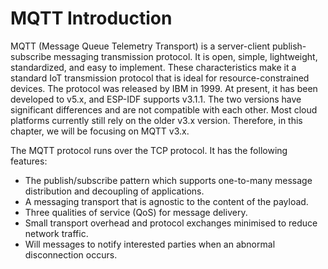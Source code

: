 # MQTT Introduction

MQTT (Message Queue Telemetry Transport) is a server-client
publish-subscribe messaging transmission protocol. It is open, simple,
lightweight, standardized, and easy to implement. These characteristics
make it a standard IoT transmission protocol that is ideal for
resource-constrained devices. The protocol was released by IBM in 1999.
At present, it has been developed to v5.x, and ESP-IDF supports v3.1.1.
The two versions have significant differences and are not compatible
with each other. Most cloud platforms currently still rely on the older
v3.x version. Therefore, in this chapter, we will be focusing on MQTT
v3.x.

The MQTT protocol runs over the TCP protocol. It has the following
features:

-   The publish/subscribe pattern which supports one-to-many message
    distribution and decoupling of applications.
-   A messaging transport that is agnostic to the content of the
    payload.
-   Three qualities of service (QoS) for message delivery.
-   Small transport overhead and protocol exchanges minimised to reduce
    network traffic.
-   Will messages to notify interested parties when an abnormal
    disconnection occurs.
